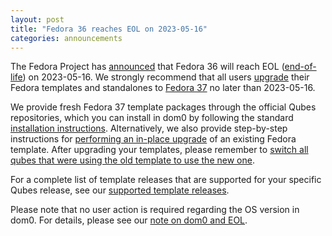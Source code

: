 ```yaml
---
layout: post
title: "Fedora 36 reaches EOL on 2023-05-16"
categories: announcements
---
```


The Fedora Project has [announced](https://lists.fedoraproject.org/archives/list/announce@lists.fedoraproject.org/thread/4GXBZJSGQ2PEKIBM2APCTLXBS6IDKSOP/) that Fedora 36 will reach EOL ([end-of-life](https://fedoraproject.org/wiki/End_of_life)) on 2023-05-16. We strongly recommend that all users [upgrade](https://qubes-doc-rst.readthedocs.io/en/latest/user/templates/fedora/fedora.html#upgrading) their Fedora templates and standalones to [Fedora 37](/news/2023/03/03/fedora-37-templates-available/) no later than 2023-05-16.

We provide fresh Fedora 37 template packages through the official Qubes repositories, which you can install in dom0 by following the standard [installation instructions](https://qubes-doc-rst.readthedocs.io/en/latest/user/templates/fedora/fedora.html#installing). Alternatively, we also provide step-by-step instructions for [performing an in-place upgrade](https://qubes-doc-rst.readthedocs.io/en/latest/user/templates/fedora/fedora-upgrade.html) of an existing Fedora template. After upgrading your templates, please remember to [switch all qubes that were using the old template to use the new one](https://qubes-doc-rst.readthedocs.io/en/latest/user/templates/templates.html#switching).

For a complete list of template releases that are supported for your specific Qubes release, see our [supported template releases](https://qubes-doc-rst.readthedocs.io/en/latest/user/downloading-installing-upgrading/supported-releases.html#templates).

Please note that no user action is required regarding the OS version in dom0. For details, please see our [note on dom0 and EOL](https://qubes-doc-rst.readthedocs.io/en/latest/user/downloading-installing-upgrading/supported-releases.html#note-on-dom0-and-eol).
